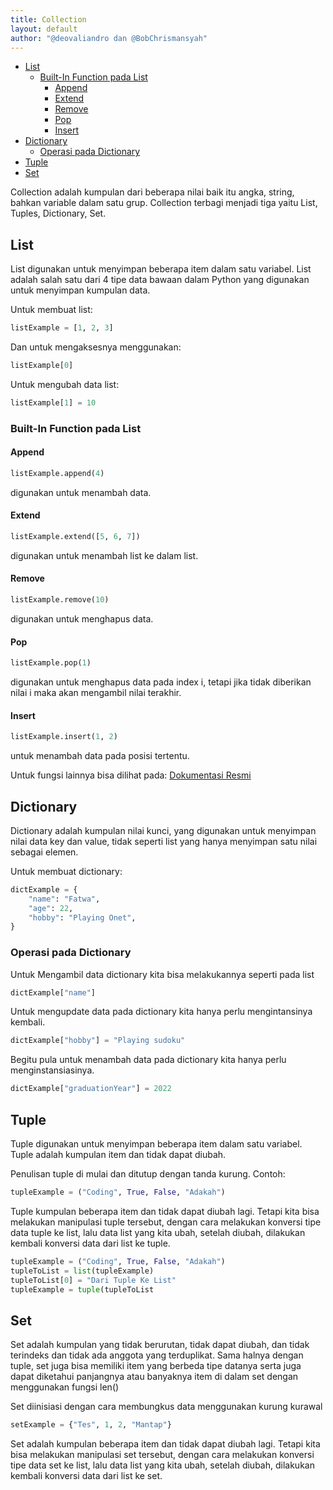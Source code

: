 ```yaml
---
title: Collection
layout: default
author: "@deovaliandro dan @BobChrismansyah"
---
```


- [List](#list)
  - [Built-In Function pada List](#built-in-function-pada-list)
    - [Append](#append)
    - [Extend](#extend)
    - [Remove](#remove)
    - [Pop](#pop)
    - [Insert](#insert)
- [Dictionary](#dictionary)
  - [Operasi pada Dictionary](#operasi-pada-dictionary)
- [Tuple](#tuple)
- [Set](#set)

Collection adalah kumpulan dari beberapa nilai baik itu angka, string, bahkan variable
dalam satu grup. Collection terbagi menjadi tiga yaitu List, Tuples, Dictionary, Set.

## List

List digunakan untuk menyimpan beberapa item dalam satu variabel. List adalah salah
satu dari 4 tipe data bawaan dalam Python yang digunakan untuk menyimpan kumpulan
data.

Untuk membuat list:

```python
listExample = [1, 2, 3]
```

Dan untuk mengaksesnya menggunakan:

```python
listExample[0]
```

Untuk mengubah data list:

```python
listExample[1] = 10
```

### Built-In Function pada List

#### Append

```python
listExample.append(4)
```

digunakan untuk menambah data.

#### Extend

```python
listExample.extend([5, 6, 7])
```

digunakan untuk menambah list ke dalam list.

#### Remove

```python
listExample.remove(10)
```

digunakan untuk menghapus data.

#### Pop

```python
listExample.pop(1)
```

digunakan untuk menghapus data pada index i, tetapi jika tidak diberikan nilai i
maka akan mengambil nilai terakhir.

#### Insert

```python
listExample.insert(1, 2)
```

untuk menambah data pada posisi tertentu.

Untuk fungsi lainnya bisa dilihat pada: [Dokumentasi Resmi](https://docs.python.org/3/tutorial/datastructures.html)

## Dictionary

Dictionary adalah kumpulan nilai kunci, yang digunakan untuk menyimpan nilai data
key dan value, tidak seperti list yang hanya menyimpan satu nilai sebagai elemen.

Untuk membuat dictionary:

```python
dictExample = {
    "name": "Fatwa",
    "age": 22,
    "hobby": "Playing Onet",
}
```

### Operasi pada Dictionary

Untuk Mengambil data dictionary kita bisa melakukannya seperti pada list

```python
dictExample["name"]
```

Untuk mengupdate data pada dictionary kita hanya perlu mengintansinya kembali.

```python
dictExample["hobby"] = "Playing sudoku"
```

Begitu pula untuk menambah data pada dictionary kita hanya perlu menginstansiasinya.

```python
dictExample["graduationYear"] = 2022
```

## Tuple

Tuple digunakan untuk menyimpan beberapa item dalam satu variabel. Tuple adalah
kumpulan item dan tidak dapat diubah.

Penulisan tuple di mulai dan ditutup dengan tanda kurung. Contoh:

```python
tupleExample = ("Coding", True, False, "Adakah")
```

Tuple kumpulan beberapa item dan tidak dapat diubah lagi. Tetapi kita bisa
melakukan manipulasi tuple tersebut, dengan cara melakukan konversi tipe
data tuple ke list, lalu data list yang kita ubah, setelah diubah, dilakukan
kembali konversi data dari list ke tuple.

```python
tupleExample = ("Coding", True, False, "Adakah")
tupleToList = list(tupleExample)
tupleToList[0] = "Dari Tuple Ke List"
tupleExample = tuple(tupleToList
```

## Set

Set adalah kumpulan yang tidak berurutan, tidak dapat diubah, dan tidak terindeks dan
tidak ada anggota yang terduplikat. Sama halnya dengan tuple, set juga bisa memiliki
item yang berbeda tipe datanya serta juga dapat diketahui panjangnya atau banyaknya
item di dalam set dengan menggunakan fungsi len()

Set diinisiasi dengan cara membungkus data menggunakan kurung kurawal

```python
setExample = {"Tes", 1, 2, "Mantap"}
```

Set adalah kumpulan beberapa item dan tidak dapat diubah lagi.
Tetapi kita bisa melakukan manipulasi set tersebut, dengan cara
melakukan konversi tipe data set ke list, lalu data list yang kita ubah, setelah
diubah, dilakukan kembali konversi data dari list ke set.
